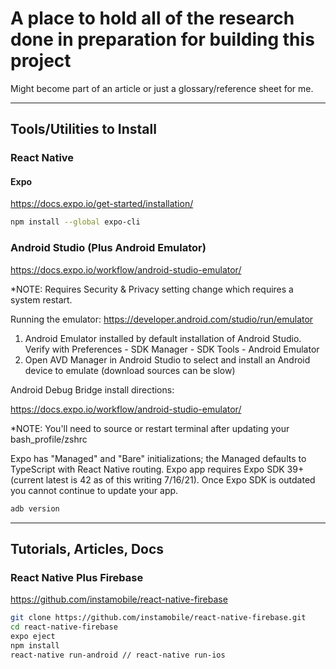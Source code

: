 # A place to hold all of the research done in preparation for building this project

Might become part of an article or just a glossary/reference sheet for me.

---

## Tools/Utilities to Install

### React Native

#### Expo

https://docs.expo.io/get-started/installation/

```sh
npm install --global expo-cli
```

### Android Studio (Plus Android Emulator)

https://docs.expo.io/workflow/android-studio-emulator/

*NOTE: Requires Security & Privacy setting change which requires a system restart.

Running the emulator: https://developer.android.com/studio/run/emulator

1. Android Emulator installed by default installation of Android Studio. Verify with Preferences - SDK Manager - SDK Tools - Android Emulator
2. Open AVD Manager in Android Studio to select and install an Android device to emulate (download sources can be slow)

Android Debug Bridge install directions:

https://docs.expo.io/workflow/android-studio-emulator/

*NOTE: You'll need to source or restart terminal after updating your bash_profile/zshrc

Expo has "Managed" and "Bare" initializations; the Managed defaults to TypeScript with React Native routing.
Expo app requires Expo SDK 39+ (current latest is 42 as of this writing 7/16/21). Once Expo SDK is outdated you cannot continue to update your app.


```sh
adb version
```

---

## Tutorials, Articles, Docs

### React Native Plus Firebase

https://github.com/instamobile/react-native-firebase

```sh
git clone https://github.com/instamobile/react-native-firebase.git
cd react-native-firebase
expo eject
npm install
react-native run-android // react-native run-ios
```

